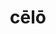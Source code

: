 ---
title: cēlō
meaning: to hide
ch: [eleven, f1, f, ss, ss2]
pos: verb
inf: celāre
secondppstem: cēl
infend: āre
conjugation: first
derivative: conceal
f1: yes
f: yes
ss: yes
ss2: yes
six: y
---